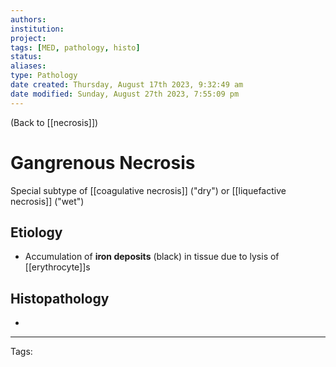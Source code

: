 ```yaml
---
authors: 
institution: 
project: 
tags: [MED, pathology, histo]
status: 
aliases: 
type: Pathology
date created: Thursday, August 17th 2023, 9:32:49 am
date modified: Sunday, August 27th 2023, 7:55:09 pm
---
```


(Back to [[necrosis]])

# Gangrenous Necrosis

Special subtype of [[coagulative necrosis]] ("dry") or [[liquefactive necrosis]] ("wet")
## Etiology
- Accumulation of **iron deposits** (black) in tissue due to lysis of [[erythrocyte]]s
## Histopathology 
- 

---
Tags: